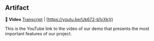 ## Artifact

__🎥  Video__ [Transcript](TRANSCRIPT.md) | [https://youtu.be/Uk672-b1vXk]()

  
  This is the YouTube link to the video of our demo that presents the most important features of our project.